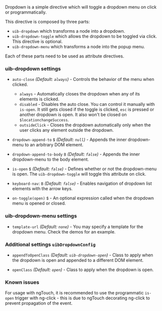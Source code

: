Dropdown is a simple directive which will toggle a dropdown menu on click or programmatically.

This directive is composed by three parts:

* `uib-dropdown` which transforms a node into a dropdown.
* `uib-dropdown-toggle` which allows the dropdown to be toggled via click. This directive is optional.
* `uib-dropdown-menu` which transforms a node into the popup menu.

Each of these parts need to be used as attribute directives.

### uib-dropdown settings

* `auto-close`
  _(Default: `always`)_ -
  Controls the behavior of the menu when clicked.
  * `always` - Automatically closes the dropdown when any of its elements is clicked.
  * `disabled` - Disables the auto close. You can control it manually with `is-open`. It still gets closed if the toggle is clicked, `esc` is pressed or another dropdown is open. It also won't be closed on `$locationchangeSuccess`.
  * `outsideClick` - Closes the dropdown automatically only when the user clicks any element outside the dropdown.

* `dropdown-append-to`
  <small class="badge">$</small>
  _(Default: `null`)_ -
  Appends the inner dropdown-menu to an arbitrary DOM element.

* `dropdown-append-to-body`
  <small class="badge">B</small>
  _(Default: `false`)_ -
  Appends the inner dropdown-menu to the body element.

* `is-open`
  <small class="badge">$</small>
  <i class="glyphicon glyphicon-eye-open"></i>
  _(Default: `false`)_ -
  Defines whether or not the dropdown-menu is open. The `uib-dropdown-toggle` will toggle this attribute on click.

* `keyboard-nav`:
  <small class="badge">B</small>
  _(Default: `false`)_ -
  Enables navigation of dropdown list elements with the arrow keys.

* `on-toggle(open)`
  <small class="badge">$</small> -
  An optional expression called when the dropdown menu is opened or closed.

### uib-dropdown-menu settings

* `template-url`
  _(Default: `none`)_ -
  You may specify a template for the dropdown menu. Check the demos for an example.

### Additional settings `uibDropdownConfig`

* `appendToOpenClass`
  _(Default: `uib-dropdown-open`)_ -
  Class to apply when the dropdown is open and appended to a different DOM element.

* `openClass`
  _(Default: `open`)_ -
  Class to apply when the dropdown is open.

### Known issues

For usage with ngTouch, it is recommended to use the programmatic `is-open` trigger with ng-click - this is due to ngTouch decorating ng-click to prevent propagation of the event.
